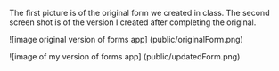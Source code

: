 The first picture is of the original form we created in class. The second screen shot is of the version I created after completing the original.

![image original version of forms app]
(public/originalForm.png)

![image of my version of forms app]
(public/updatedForm.png)
